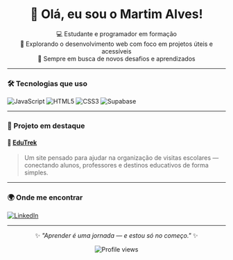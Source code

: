 <h1 align="center">👋 Olá, eu sou o Martim Alves!</h1>

<p align="center">
  💻 Estudante e programador em formação <br/>
  🌱 Explorando o desenvolvimento web com foco em projetos úteis e acessíveis <br/>
  🚀 Sempre em busca de novos desafios e aprendizados
</p>

---

### 🛠️ Tecnologias que uso
<p>
  <img src="https://img.shields.io/badge/JavaScript-F7DF1E?style=for-the-badge&logo=javascript&logoColor=000" alt="JavaScript"/>
  <img src="https://img.shields.io/badge/HTML5-E34F26?style=for-the-badge&logo=html5&logoColor=white" alt="HTML5"/>
  <img src="https://img.shields.io/badge/CSS3-1572B6?style=for-the-badge&logo=css3&logoColor=white" alt="CSS3"/>
  <img src="https://img.shields.io/badge/Supabase-3ECF8E?style=for-the-badge&logo=supabase&logoColor=white" alt="Supabase"/>
</p>

---

### 📌 Projeto em destaque

#### 🎒 [EduTrek](https://github.com/MartimAlves/EduTrek)
> Um site pensado para ajudar na organização de visitas escolares — conectando alunos, professores e destinos educativos de forma simples.

---

### 🌍 Onde me encontrar
<p>
  <a href="https://www.linkedin.com/in/martim-c-s-alves/">
    <img src="https://img.shields.io/badge/LinkedIn-MartimAlves-blue?style=for-the-badge&logo=linkedin" alt="LinkedIn"/>
  </a>
</p>

---

<p align="center">✨ <i>"Aprender é uma jornada — e estou só no começo."</i> ✨</p>

<p align="center">
  <img src="https://komarev.com/ghpvc/?username=MartimAlves&style=flat-square&color=blue" alt="Profile views"/>
</p>
